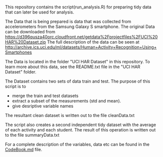 This repository contains the script(run_analysis.R) for preparing tidy data that can later be used for analysis.

The Data that is being prepared is data that was collected from accelerometers from the Samsung Galaxy S smartphone.
The original Data can be downloaded from https://d396qusza40orc.cloudfront.net/getdata%2Fprojectfiles%2FUCI%20HAR%20Dataset.zip 
The full description of the data can be seen at http://archive.ics.uci.edu/ml/datasets/Human+Activity+Recognition+Using+Smartphones 

The Data is located in the folder "UCI HAR Dataset" in this repository.
To learn more about this data, see the README.txt file in the "UCI HAR Dataset" folder.

The Dataset contains two sets of data train and test.
The purpose of this script is to 

* merge the train and test datasets 
* extract a subset of the measurements (std and mean).
* give desriptive variable names

The resultant clean dataset is written out to the file cleanData.txt

The script also creates a second independent tidy dataset with the average of each activity and each student.
The result of this operation is written out to the file summaryData.txt 

For a complete description of the variables, data etc can be found in the [CodeBook.md](CodeBook.md) file.
	


